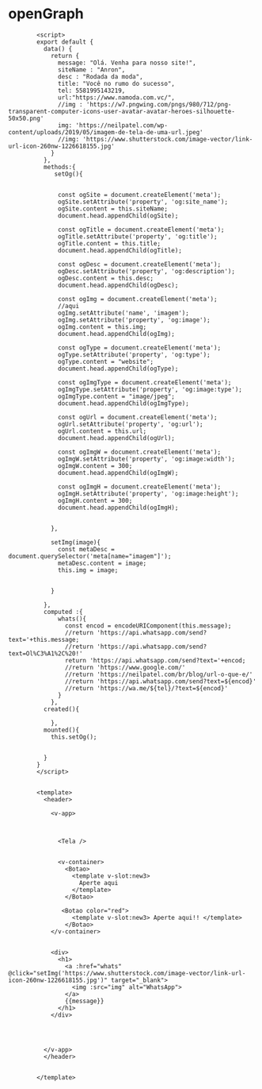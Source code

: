 # openGraph


            <script>
            export default {
              data() {
                return {
                  message: "Olá. Venha para nosso site!",
                  siteName : "Anron",
                  desc : "Rodada da moda",
                  title: "Você no rumo do sucesso",
                  tel: 5581995143219,
                  url:"https://www.namoda.com.vc/",
                  //img : 'https://w7.pngwing.com/pngs/980/712/png-transparent-computer-icons-user-avatar-avatar-heroes-silhouette-50x50.png'
                  img: 'https://neilpatel.com/wp-content/uploads/2019/05/imagem-de-tela-de-uma-url.jpeg'
                  //img: 'https://www.shutterstock.com/image-vector/link-url-icon-260nw-1226618155.jpg'
                }
              },
              methods:{
                 setOg(){


                  const ogSite = document.createElement('meta');
                  ogSite.setAttribute('property', 'og:site_name');
                  ogSite.content = this.siteName;
                  document.head.appendChild(ogSite);

                  const ogTitle = document.createElement('meta');
                  ogTitle.setAttribute('property', 'og:title');
                  ogTitle.content = this.title;
                  document.head.appendChild(ogTitle);

                  const ogDesc = document.createElement('meta');
                  ogDesc.setAttribute('property', 'og:description');
                  ogDesc.content = this.desc;
                  document.head.appendChild(ogDesc);

                  const ogImg = document.createElement('meta');
                  //aqui
                  ogImg.setAttribute('name', 'imagem');
                  ogImg.setAttribute('property', 'og:image');
                  ogImg.content = this.img;
                  document.head.appendChild(ogImg);

                  const ogType = document.createElement('meta');
                  ogType.setAttribute('property', 'og:type');
                  ogType.content = "website";
                  document.head.appendChild(ogType);

                  const ogImgType = document.createElement('meta');
                  ogImgType.setAttribute('property', 'og:image:type');
                  ogImgType.content = "image/jpeg";
                  document.head.appendChild(ogImgType);

                  const ogUrl = document.createElement('meta');
                  ogUrl.setAttribute('property', 'og:url');
                  ogUrl.content = this.url;
                  document.head.appendChild(ogUrl);

                  const ogImgW = document.createElement('meta');
                  ogImgW.setAttribute('property', 'og:image:width');
                  ogImgW.content = 300;
                  document.head.appendChild(ogImgW);

                  const ogImgH = document.createElement('meta');
                  ogImgH.setAttribute('property', 'og:image:height');
                  ogImgH.content = 300;
                  document.head.appendChild(ogImgH);


                },

                setImg(image){
                  const metaDesc =  document.querySelector('meta[name="imagem"]');
                  metaDesc.content = image;
                  this.img = image;


                }

              },
              computed :{
                  whats(){
                    const encod = encodeURIComponent(this.message);
                    //return 'https://api.whatsapp.com/send?text='+this.message;
                    //return 'https://api.whatsapp.com/send?text=Ol%C3%A1%2C%20!'
                    return 'https://api.whatsapp.com/send?text='+encod;
                    //return 'https://www.google.com/'
                    //return 'https://neilpatel.com/br/blog/url-o-que-e/'
                    //return 'https://api.whatsapp.com/send?text=${encod}'
                    //return 'https://wa.me/${tel}/?text=${encod}'
                  }
                },
              created(){

                },
              mounted(){
                this.setOg();


              }
            }
            </script>


            <template>
              <header>

                <v-app>



                  <Tela />


                  <v-container>
                    <Botao> 
                      <template v-slot:new3>
                        Aperte aqui 
                      </template>  
                    </Botao>

                   <Botao color="red"> 
                      <template v-slot:new3> Aperte aqui!! </template>  
                    </Botao>
                </v-container>


                <div>
                  <h1>
                    <a :href="whats" @click="setImg('https://www.shutterstock.com/image-vector/link-url-icon-260nw-1226618155.jpg')" target="_blank"> 
                      <img :src="img" alt="WhatsApp">
                    </a>
                    {{message}}
                  </h1>
                </div>




              </v-app>
              </header>


            </template>
